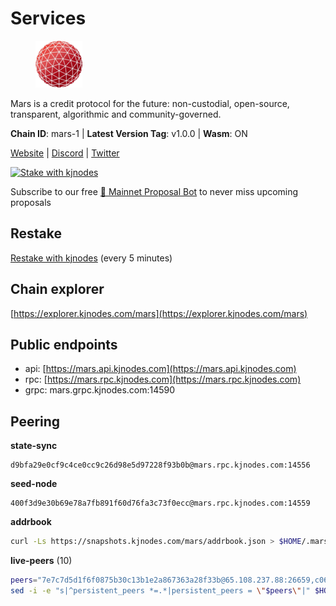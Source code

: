 # Services

<figure><img src="https://raw.githubusercontent.com/kj89/cosmos-images/main/logos/mars.png" alt=""><figcaption></figcaption></figure>

Mars is a credit protocol for the future: non-custodial,  open-source, transparent, algorithmic and community-governed.

**Chain ID**: mars-1 | **Latest Version Tag**: v1.0.0 | **Wasm**: ON

[Website](https://marsprotocol.io) | [Discord](https://discord.gg/marsprotocol) | [Twitter](https://twitter.com/mars_protocol)

[![Stake with kjnodes](https://i.ibb.co/cr44Q8j/button-stake-with-kjnodes.png)](https://restake.app/mars/marsvaloper1p9t4gr40rnpdwqacxgcqp7ffrfw908nu020g4n)

Subscribe to our free [🤖 Mainnet Proposal Bot](https://t.me/kjnodes_proposal_bot) to never miss upcoming proposals

## Restake

[Restake with kjnodes](https://restake.app/mars/marsvaloper1p9t4gr40rnpdwqacxgcqp7ffrfw908nu020g4n) (every 5 minutes)
## Chain explorer
[https://explorer.kjnodes.com/mars](https://explorer.kjnodes.com/mars)

## Public endpoints

* api: [https://mars.api.kjnodes.com](https://mars.api.kjnodes.com)
* rpc: [https://mars.rpc.kjnodes.com](https://mars.rpc.kjnodes.com)
* grpc: mars.grpc.kjnodes.com:14590

## Peering

**state-sync**

```text
d9bfa29e0cf9c4ce0cc9c26d98e5d97228f93b0b@mars.rpc.kjnodes.com:14556
```

**seed-node**

```text
400f3d9e30b69e78a7fb891f60d76fa3c73f0ecc@mars.rpc.kjnodes.com:14559
```

**addrbook**
```bash
curl -Ls https://snapshots.kjnodes.com/mars/addrbook.json > $HOME/.mars/config/addrbook.json
```

**live-peers** (10)
```bash
peers="7e7c7d5d1f6f0875b30c13b1e2a867363a28f33b@65.108.237.88:26659,c06b9689397667fa060d8c3458dd391962d89be2@116.202.36.240:18556,4db44ebd58fed67d2a22ce06a395ce489415f498@5.75.197.137:26650,055b1458344b74e1705812e23af570d41e1e4bdf@80.64.208.175:26656,8c979d3c9677341fbac2f3b7aadb7a91d85cbbee@148.113.8.63:18556,3e6c451451ea141120837bfb4f90e3ed85def448@57.128.20.184:42656,7f4be5f7db9b920e965197b65974f0e1e64749e4@144.126.128.128:26656,6cceba286b498d4a1931f85e35ea0fa433373057@134.65.195.230:26656,d9bfa29e0cf9c4ce0cc9c26d98e5d97228f93b0b@65.109.88.38:14556,32af09a8b5723864cb30b0e69dc2b0e2e5cd63d0@193.26.159.34:26656"
sed -i -e "s|^persistent_peers *=.*|persistent_peers = \"$peers\"|" $HOME/.mars/config/config.toml
```
